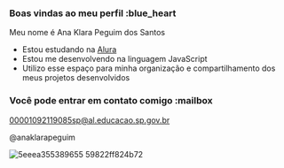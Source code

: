 ### Boas vindas ao meu perfil :blue_heart

Meu nome é Ana Klara Peguim dos Santos 

- Estou estudando na [Alura](https://www.alura.com.br)
- Estou me desenvolvendo na linguagem JavaScript
- Utilizo esse espaço para minha organização e compartilhamento dos meus projetos desenvolvidos

### Você pode entrar em contato comigo :mailbox

00001092119085sp@al.educacao.sp.gov.br

@anaklarapeguim

![5eeea355389655 59822ff824b72](https://github.com/user-attachments/assets/e5a6405e-8363-4103-be68-9f4f35dafc01)
